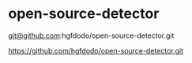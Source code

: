 # open-source-detector
git@github.com:hgfdodo/open-source-detector.git

https://github.com/hgfdodo/open-source-detector.git
